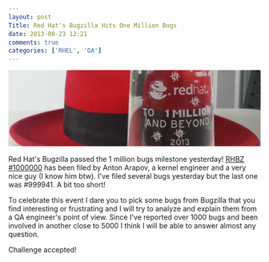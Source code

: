 ```yaml
---
layout: post
Title: Red Hat's Bugzilla Hits One Million Bugs
date: 2013-08-23 12:21
comments: true
categories: ['RHEL', 'QA']
---
```


!["RHBZ 1 million"](/images/redhat_1mil_bugs.jpg "RHBZ 1 million")

Red Hat's Bugzilla passed the 1 million bugs milestone yesterday!
[RHBZ #1000000](https://bugzilla.redhat.com/show_bug.cgi?id=1000000) has been
filed by Anton Arapov, a kernel engineer and a very nice guy (I know him btw).
I've filed several bugs yesterday but the last one was #999941. A bit too short!

To celebrate this event I dare you to pick some bugs from Bugzilla that you find
interesting or frustrating and I will try to analyze and explain them from a
QA engineer's point of view. Since I've reported over 1000 bugs and been involved in
another close to 5000 I think I will be able to answer almost any question.

Challenge accepted!
